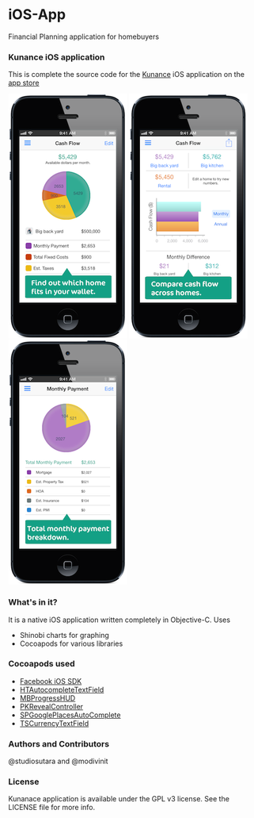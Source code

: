 iOS-App
====================

Financial Planning application for homebuyers

### Kunance iOS application
This is complete the source code for the [Kunance](kunance.com) iOS application on the [app store](https://itunes.apple.com/us/app/kunance/id741105884)

![](https://github.com/studiosutara/Kunance-HomebuyerApp/blob/master/feature-2.png)
![](https://github.com/studiosutara/Kunance-HomebuyerApp/blob/master/feature-3.png)
![](https://github.com/studiosutara/Kunance-HomebuyerApp/blob/master/feature-4.png)

### What's in it?
It is a native iOS application written completely in Objective-C. Uses
* Shinobi charts for graphing
* Cocoapods for various libraries

### Cocoapods used
* [Facebook iOS SDK](https://github.com/facebook/facebook-ios-sdk)
* [HTAutocompleteTextField](https://github.com/hoteltonight/HTAutocompleteTextField)
* [MBProgressHUD](http://cocoadocs.org/docsets/MBProgressHUD/0.9/)
* [PKRevealController](http://cocoadocs.org/docsets/PKRevealController/2.0.6/)
* [SPGooglePlacesAutoComplete](http://cocoadocs.org/docsets/SPGooglePlacesAutocomplete/1.0.3/)
* [TSCurrencyTextField](http://cocoadocs.org/docsets/TSCurrencyTextField/0.1.0/)

### Authors and Contributors
@studiosutara and @modivinit

### License
Kunanace application is available under the GPL v3 license. See the LICENSE file for more info.
